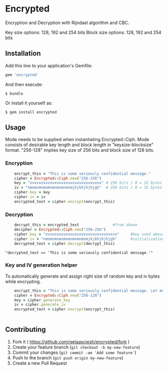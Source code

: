 # Encrypted

Encryption and Decryption with Rijndael algorithm and CBC.

Key size options: 128, 192 and 254 bits
Block size options: 128, 192 and 254 bits


## Installation

Add this line to your application's Gemfile:

```ruby
gem 'encrypted'
```

And then execute:

    $ bundle

Or install it yourself as:

    $ gem install encrypted

## Usage
Mode needs to be supplied when instantiating Encrypted::Ciph. Mode consists of desirable key length and block length in "keysize-blocksize" format.
"256-128" implies key size of 256 bits and block size of 128 bits.

### Encryption
```ruby
    encrypt_this = "This is some seriously confidential message."
    cipher = Encrypted::Ciph.new("256-256")
    key = "xvxvxvxxvxvxvxvxvxvxvxvxvxvxvxvx" # 256 bits / 8 = 32 bytes
    iv = "nmnmnmnmnmnmnmnmnmnmjkjkhjhjhjgh"  # 256 bits / 8 = 32 bytes
    cipher.key = key
    cipher.iv = iv
    encrypted_text = cipher.encrypt(encrypt_this)
```
### Decryption
```ruby
    decrypt_this = encrypted_text               #from above
    decipher = Encrypted::Ciph.new("256-256")
    cipher.key = "xvxvxvxxvxvxvxvxvxvxvxvxvxvxvxvx"     #key used above to encrypt
    cipher.iv = "nmnmnmnmnmnmnmnmnmnmjkjkhjhjhjgh"      #initialization vector used above
    decrypted_text = cipher.decrypt(decrypt_this)
```
    "decrypted_text => 'This is some seriously confidential message.'"

### Key and IV generation helper
To automatically generate and assign right size of random key and iv bytes while encrypting. 
```ruby
    encrypt_this = "This is some seriously confidential message. Let me generate stuff for ya."
    cipher = Encrypted::Ciph.new("256-128")
    key = cipher.generate_key                   
    iv = cipher.generate_iv                     
    encrypted_text = cipher.encrypt(encrypt_this)
    
```   

## Contributing

1. Fork it ( https://github.com/getaasciesh/encrypted/fork )
2. Create your feature branch (`git checkout -b my-new-feature`)
3. Commit your changes (`git commit -am 'Add some feature'`)
4. Push to the branch (`git push origin my-new-feature`)
5. Create a new Pull Request
